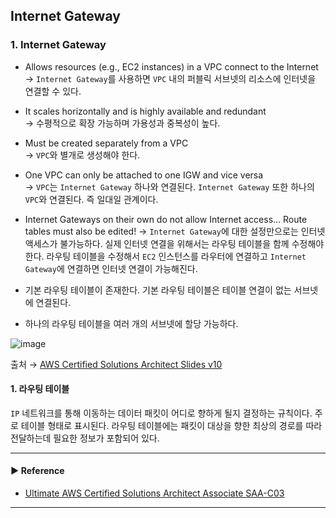 ## Internet Gateway
### 1. Internet Gateway
- Allows resources (e.g., EC2 instances) in a VPC connect to the Internet  
→ `Internet Gateway`를 사용하면 `VPC` 내의 퍼블릭 서브넷의 리소스에 인터넷을 연결할 수 있다.

- It scales horizontally and is highly available and redundant  
→ 수평적으로 확장 가능하며 가용성과 중복성이 높다.

- Must be created separately from a VPC  
→ `VPC`와 별개로 생성해야 한다.

- One VPC can only be attached to one IGW and vice versa  
→ `VPC`는 `Internet Gateway` 하나와 연결된다. `Internet Gateway` 또한 하나의 `VPC`와 연결된다. 즉 일대일 관계이다.

- Internet Gateways on their own do not allow Internet access… Route tables must also be edited!
→ `Internet Gateway`에 대한 설정만으로는 인터넷 액세스가 불가능하다. 실제 인터넷 연결을 위해서는 라우팅 테이블을 함께 수정해야 한다. 라우팅 테이블을 수정해서 `EC2` 인스턴스를 라우터에 연결하고 `Internet Gateway`에 연결하면 인터넷 연결이 가능해진다.

- 기본 라우팅 테이블이 존재한다. 기본 라우팅 테이블은 테이블 연결이 없는 서브넷에 연결된다.

- 하나의 라우팅 테이블을 여러 개의 서브넷에 할당 가능하다.

![image](https://github.com/sanguk2794/AWS/assets/97398071/f9012137-4b99-47a5-8ccc-12d189ee40bd)

출처 → [AWS Certified Solutions Architect Slides v10](https://courses.datacumulus.com/downloads/certified-solutions-architect-pn9/)

#### 1. 라우팅 테이블
`IP` 네트워크를 통해 이동하는 데이터 패킷이 어디로 향하게 될지 결정하는 규칙이다. 주로 테이블 형태로 표시된다. 라우팅 테이블에는 패킷이 대상을 향한 최상의 경로를 따라 전달하는데 필요한 정보가 포함되어 있다.

---
#### ▶ Reference
- [Ultimate AWS Certified Solutions Architect Associate SAA-C03](https://www.udemy.com/course/aws-certified-solutions-architect-associate-saa-c03/)
---